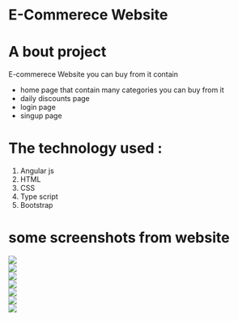 <h1> E-Commerece Website</h1>

<h1> A bout project</h1>
<p> E-commerece Website you can buy from it  contain 
<ul>
<li> home page that contain many categories you can buy from it </li>
<li> daily discounts page </li>
<li> login page </li>
<li> singup page </li>
</ul>
</p>
<h1> The technology used :</h1>
<ol>
<li> Angular js </li>
<li> HTML </li>
<li> CSS </li>
<li> Type script </li>
<li>Bootstrap</li>
</ol>
<h1> some screenshots from website </h1>
<img src="https://user-images.githubusercontent.com/93473434/189755357-80aa3f12-c7af-4927-9031-520a05d7c78d.JPG"/>
<br>
<img src="https://user-images.githubusercontent.com/93473434/189755411-637f3284-8135-45f7-94f3-8dc171d05340.JPG"/>
<br>
<img src="https://user-images.githubusercontent.com/93473434/189755486-c7175633-9334-47f8-9a84-5f6fa3ed932c.JPG"/>
<br>
<img src="https://user-images.githubusercontent.com/93473434/189755518-b681f0fd-0bb5-46c8-bd81-935a8f8ab87a.JPG"/>
<br>
<img src="https://user-images.githubusercontent.com/93473434/189755555-e1abe798-f772-4fc8-9a42-bd4c8094a724.JPG"/>
<br>
<img src="https://user-images.githubusercontent.com/93473434/189755606-10e17ff1-12dd-4c50-8ace-7f6b17755417.JPG"/>
<br>
<img src="https://user-images.githubusercontent.com/93473434/189755652-5574ff2f-3cc1-4c0e-b5d9-1b97702e88ad.JPG"/>

